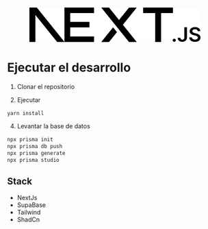 <p align="center">
  <a  target="blank"><img src="./public/Next.js_wordmark_light.svg" width="400" alt="Next Logo" /></a>
</p>



# Ejecutar el desarrollo

1. Clonar el repositorio

2. Ejecutar
```
yarn install
```


4. Levantar la base de datos
```
npx prisma init
npx prisma db push
npx prisma generate
npx prisma studio
```


## Stack
* NextJs
* SupaBase
* Tailwind
* ShadCn
